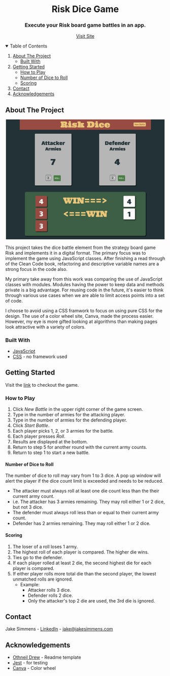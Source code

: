 <!-- PROJECT LOGO -->
<br />

  <h1 align="center">Risk Dice Game</h1>

  <h3 align="center">
    Execute your Risk board game battles in an app.

  </h3>
  <p align="center"><a href="https://dice.jakesimmens.com" target="_blank" rel="noopener noreferrer">Visit Site</a></p>




<!-- TABLE OF CONTENTS -->
<details open="open">
  <summary>Table of Contents</summary>
  <ol>
    <li>
      <a href="#about-the-project">About The Project</a>
      <ul>
        <li><a href="#built-with">Built With</a></li>
      </ul>
    </li>
    <li>
      <a href="#getting-started">Getting Started</a>
      <ul>
        <li><a href="#how-to-play">How to Play</a></li>
        <li><a href="#how-to-play">Number of Dice to Roll</a></li>
        <li><a href="#how-to-play">Scoring</a></li>
      </ul>
    </li>
    <li><a href="#contact">Contact</a></li>
    <li><a href="#acknowledgements">Acknowledgements</a></li>
  </ol>
</details>



<!-- ABOUT THE PROJECT -->
## About The Project

<p align="center">
  <img src="public/images/screenshot.png" width="500" title="Risk Dice">
</p>

This project takes the dice battle element from the strategy board game Risk and implements it in a digital format.  The primary focus was to implement the game using JavaScript classes.  After finishing a read through of the Clean Code book, refactoring and descriptive variable names are a strong focus in the code also.

My primary take away from this work was comparing the use of JavaScript classes with modules.  Modules having the power to keep data and methods private is a big advantage.  For reusing code in the future, it's easier to think through various use cases when we are able to limit access points into a set of code.

I choose to avoid using a CSS framwork to focus on using pure CSS for the design.  The use of a color wheel site, Canva, made the process easier.  However, my eye is more gifted looking at algorithms than making pages look attractive with a variety of colors.

### Built With

* [JavaScript](https://www.ecma-international.org/technical-committees/tc39/)
* [CSS](https://developer.mozilla.org/en-US/docs/Web/CSS) - no framework used


<!-- GETTING STARTED -->
## Getting Started

Visit the [link](http://jakesimmens.com) to checkout the game.

<!-- USAGE EXAMPLES -->
### How to Play

1.  Click *New Battle* in the upper right corner of the game screen.
2.  Type in the number of armies for the attacking player.
3.  Type in the number of armies for the defending player.
4.  Click *Start Battle*.
5.  Each player picks 1, 2, or 3 armies for the battle.
6.  Each player presses *Roll*.
7.  Results are displayed at the bottom.
8.  Return to step 5 for another round with the current army counts.
9.  Return to step 1 to start a new battle.



#### Number of Dice to Roll

The number of dice to roll may vary from 1 to 3 dice.  A pop up window will alert the player if the dice count limit is exceeded and needs to be reduced.
*  The attacker must always roll at least one die count less than the their current army count.
  *  i.e. The attacker has 3 armies remaining.  They may roll either 1 or 2 dice, but not 3 dice.
*  The defender must always roll less than or equal to their current army count.
  *  Defender has 2 armies remaining.  They may roll either 1 or 2 dice.
  


#### Scoring
1.  The loser of a roll loses 1 army.
2.  The highest roll of each player is compared.  The higher die wins.
3.  Ties go to the defender.
4.  If each player rolled at least 2 die, the second highest die for each player is compared.
5.  If either player rolls more total die than the second player,  the lowest unmatched rolls are ignored.
    *  Example:
        *  Attacker rolls 3 dice.
        *  Defender rolls 2 dice.
        *  Only the attacker's top 2 die are used, the 3rd die is ignored.


<!-- CONTACT -->
## Contact

Jake Simmens - [LinkedIn](https://linkedin.com/in/jakesimmens) - jake@jakesimmens.com

<!--Project Link: [http://jakesimmens.com](http://jakesimmens.com) -->


<!-- ACKNOWLEDGEMENTS -->
## Acknowledgements
* [Othneil Drew](https://github.com/othneildrew/Best-README-Template) - Readme template
* [Jest](https://jestjs.io) - for testing
* [Canva](https://www.canva.com/colors/color-wheel/) - Color wheel

